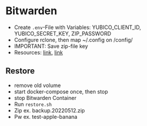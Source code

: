 # Bitwarden
- Create `.env`-File with Variables: YUBICO_CLIENT_ID, YUBICO_SECRET_KEY, ZIP_PASSWORD
- Configure rclone, then map ~/.config on /config/
- IMPORTANT: Save zip-file key
- Resources: [link](https://github.com/ttionya/vaultwarden-backup), [link](https://github.com/dani-garcia/vaultwarden)


## Restore
- remove old volume
- start docker-compose once, then stop
- stop Bitwarden Container
- Run `restore.sh`
- Zip ex. backup.20220512.zip
- Pw ex. test-apple-banana